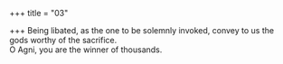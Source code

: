 +++
title = "03"

+++
Being libated, as the one to be solemnly invoked, convey to us the gods  worthy of the sacrifice.  
O Agni, you are the winner of thousands.  